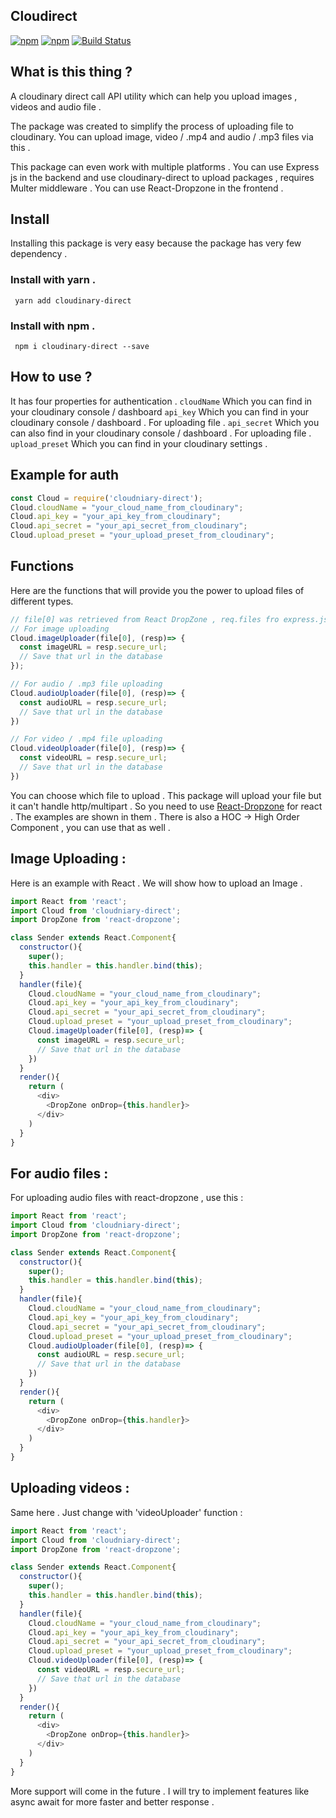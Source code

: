 ## Cloudirect
[![npm](https://img.shields.io/npm/v/npm.svg)]() [![npm](https://img.shields.io/npm/l/express.svg)]()
[![Build Status](https://travis-ci.org/pacifio/cloudirect.svg?branch=master)](https://travis-ci.org/pacifio/cloudirect)

## What is this thing ?
A cloudinary direct call API utility which can help you upload images , videos and audio file .

The package was created to simplify the process of uploading file to cloudinary. You can upload image, video / .mp4 and audio / .mp3 files via this .

This package can even work with multiple platforms . You can use Express js in the backend and use cloudinary-direct to upload packages , requires Multer middleware . You can use React-Dropzone in the frontend .

## Install
Installing this package is very easy because the package has very few dependency .
### Install with yarn .
<code> yarn add cloudinary-direct </code>
### Install with npm .
<code> npm i cloudinary-direct --save</code>

## How to use ?

It has four properties for authentication .
<code>cloudName</code> Which you can find in your cloudinary console / dashboard
<code>api_key</code> Which you can find in your cloudinary console / dashboard . For uploading file .
<code>api_secret</code> Which you can also find in your cloudinary console / dashboard . For uploading file .
<code>upload_preset</code> Which you can find in your cloudinary settings .

## Example for auth
```javascript
const Cloud = require('cloudniary-direct');
Cloud.cloudName = "your_cloud_name_from_cloudinary";
Cloud.api_key = "your_api_key_from_cloudinary";
Cloud.api_secret = "your_api_secret_from_cloudinary";
Cloud.upload_preset = "your_upload_preset_from_cloudinary";
```

## Functions
Here are the functions that will provide you the power to upload files of different types.
```javascript
// file[0] was retrieved from React DropZone , req.files fro express.js
// For image uploading
Cloud.imageUploader(file[0], (resp)=> {
  const imageURL = resp.secure_url;
  // Save that url in the database
});

// For audio / .mp3 file uploading
Cloud.audioUploader(file[0], (resp)=> {
  const audioURL = resp.secure_url;
  // Save that url in the database
})

// For video / .mp4 file uploading
Cloud.videoUploader(file[0], (resp)=> {
  const videoURL = resp.secure_url;
  // Save that url in the database
})
```

You can choose which file to upload . This package will upload your file but it can't handle http/multipart . So you need to use [React-Dropzone](https://react-dropzone.js.org) for react . The examples are shown in them . There is also a HOC -> High Order Component , you can use that as well .

## Image Uploading :
Here is an example with React . We will show how to upload an Image .
```javascript
import React from 'react';
import Cloud from 'cloudniary-direct';
import DropZone from 'react-dropzone';

class Sender extends React.Component{
  constructor(){
    super();
    this.handler = this.handler.bind(this);
  }
  handler(file){
    Cloud.cloudName = "your_cloud_name_from_cloudinary";
    Cloud.api_key = "your_api_key_from_cloudinary";
    Cloud.api_secret = "your_api_secret_from_cloudinary";
    Cloud.upload_preset = "your_upload_preset_from_cloudinary";
    Cloud.imageUploader(file[0], (resp)=> {
      const imageURL = resp.secure_url;
      // Save that url in the database
    })
  }
  render(){
    return (
      <div>
        <DropZone onDrop={this.handler}>
      </div>
    )
  }
}

```
## For audio files :
For uploading audio files with react-dropzone , use this :
```javascript
import React from 'react';
import Cloud from 'cloudniary-direct';
import DropZone from 'react-dropzone';

class Sender extends React.Component{
  constructor(){
    super();
    this.handler = this.handler.bind(this);
  }
  handler(file){
    Cloud.cloudName = "your_cloud_name_from_cloudinary";
    Cloud.api_key = "your_api_key_from_cloudinary";
    Cloud.api_secret = "your_api_secret_from_cloudinary";
    Cloud.upload_preset = "your_upload_preset_from_cloudinary";
    Cloud.audioUploader(file[0], (resp)=> {
      const audioURL = resp.secure_url;
      // Save that url in the database
    })
  }
  render(){
    return (
      <div>
        <DropZone onDrop={this.handler}>
      </div>
    )
  }
}

```

## Uploading videos :
Same here . Just change with 'videoUploader' function :
```javascript
import React from 'react';
import Cloud from 'cloudniary-direct';
import DropZone from 'react-dropzone';

class Sender extends React.Component{
  constructor(){
    super();
    this.handler = this.handler.bind(this);
  }
  handler(file){
    Cloud.cloudName = "your_cloud_name_from_cloudinary";
    Cloud.api_key = "your_api_key_from_cloudinary";
    Cloud.api_secret = "your_api_secret_from_cloudinary";
    Cloud.upload_preset = "your_upload_preset_from_cloudinary";
    Cloud.videoUploader(file[0], (resp)=> {
      const videoURL = resp.secure_url;
      // Save that url in the database
    })
  }
  render(){
    return (
      <div>
        <DropZone onDrop={this.handler}>
      </div>
    )
  }
}

```

More support will come in the future . I will try to implement features like async await for more faster and better response .
